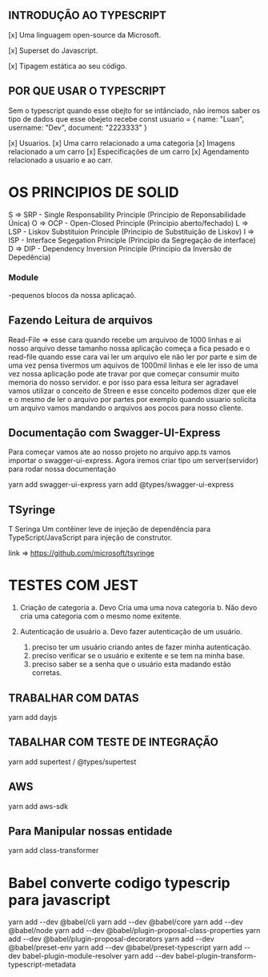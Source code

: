 ## INTRODUÇÃO AO TYPESCRIPT

[x] Uma linguagem open-source da Microsoft.

[x] Superset do Javascript.

[x] Tipagem estática ao seu código.

## POR QUE USAR O TYPESCRIPT

Sem o typescript quando esse obejto for se intânciado, não iremos saber os tipo de dados que esse obejeto recebe
const usuario = {
name: "Luan",
username: "Dev",
document: "2223333"
}

[x] Usuarios.
[x] Uma carro relacionado a uma categoria
[x] Imagens relacionado a um carro
[x] Especificações de um carro
[x] Agendamento relacionado a usuario e ao carr.

# OS PRINCIPIOS DE SOLID

S => SRP - Single Responsability Principle (Principio de Reponsabilidade Única)
O => OCP - Open-Closed Principle (Principio aberto/fechado)
L => LSP - Liskov Substituion Principle (Principio de Substituição de Liskov)
I => ISP - Interface Segegation Principle (Principio da Segregação de interface)
D => DIP - Dependency Inversion Principle (Principio da Inversão de Depedência)

### Module

-pequenos blocos da nossa aplicaçaõ.

## Fazendo Leitura de arquivos

Read-File => esse cara quando recebe um arquivoo de 1000 linhas e ai nosso arquivo desse tamanho nossa aplicação começa a fica pesado e o read-file quando esse cara vai ler um arquivo ele não ler por parte e sim de uma vez pensa tivermos um aquivos de 1000mil linhas e ele ler isso de uma vez nossa aplicação pode ate travar por que começar consumir muito memoria do nosso servidor. e por isso para essa leitura ser agradavel vamos utilizar o conceito de Streen e esse conceito podemos dizer que ele e o mesmo de ler o arquivo por partes por exemplo quando usuario solicita um arquivo vamos mandando o arquivos aos pocos para nosso cliente.

## Documentação com Swagger-UI-Express

Para começar vamos ate ao nosso projeto no arquivo app.ts vamos importar o swagger-ui-express.
Agora iremos criar tipo um server(servidor) para rodar nossa documentação

yarn add swagger-ui-express
yarn add @types/swagger-ui-express

## TSyringe

T Seringa
Um contêiner leve de injeção de dependência para TypeScript/JavaScript para injeção de construtor.

link => https://github.com/microsoft/tsyringe

# TESTES COM JEST

1. Criação de categoria
   a. Devo Cria uma uma nova categoria
   b. Não devo cria uma categoria com o mesmo nome exitente.

2. Autenticação de usuário
   a. Devo fazer autenticação de um usuário.
   1. preciso ter um usuário criando antes de fazer minha autenticação.
   2. preciso verificar se o usuário e exitente e se tem na minha base.
   3. preciso saber se a senha que o usuário esta madando estão corretas.

## TRABALHAR COM DATAS

yarn add dayjs

## TABALHAR COM TESTE DE INTEGRAÇÃO

yarn add supertest / @types/supertest

## AWS

yarn add aws-sdk

## Para Manipular nossas entidade

yarn add class-transformer

# Babel converte codigo typescrip para javascript

yarn add --dev @babel/cli
yarn add --dev @babel/core
yarn add --dev @babel/node
yarn add --dev @babel/plugin-proposal-class-properties
yarn add --dev @babel/plugin-proposal-decorators
yarn add --dev @babel/preset-env
yarn add --dev @babel/preset-typescript
yarn add --dev babel-plugin-module-resolver
yarn add --dev babel-plugin-transform-typescript-metadata
